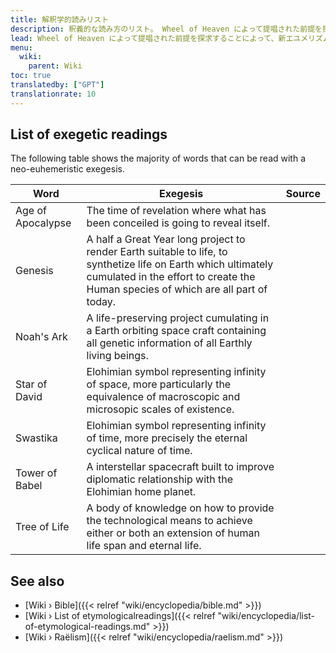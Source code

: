 ```yaml
---
title: 解釈学的読みリスト
description: 釈義的な読み方のリスト。 Wheel of Heaven によって提唱された前提を探求することによって、新エユメリズム的な解釈で読み取ることができる宗教的、神話的、または伝統的な概念が数多く存在します。このリストは、これらの概念の大部分をカタログ化するものです。
lead: Wheel of Heaven によって提唱された前提を探求することによって、新エユメリズム的な解釈で読み取ることができる宗教的、神話的、または伝統的な概念が数多く存在します。このリストは、これらの概念の大部分をカタログ化するものです。
menu:
  wiki:
    parent: Wiki
toc: true
translatedby: ["GPT"]
translationrate: 10
---
```


## List of exegetic readings

The following table shows the majority of words that can be read with a neo-euhemeristic exegesis.

| Word                  | Exegesis                                                | Source                                         |
|-----------------------|---------------------------------------------------------|------------------------------------------------|
| Age of Apocalypse     | The time of revelation where what has been conceiled is going to reveal itself. | |
| Genesis               | A half a Great Year long project to render Earth suitable to life, to synthetize life on Earth which ultimately cumulated in the effort to create the Human species of which are all part of today. | |
| Noah's Ark            | A life-preserving project cumulating in a Earth orbiting space craft containing all genetic information of all Earthly living beings. | |
| Star of David         | Elohimian symbol representing infinity of space, more particularly the equivalence of macroscopic and microsopic scales of existence. | |
| Swastika              | Elohimian symbol representing infinity of time, more precisely the eternal cyclical nature of time. | |
| Tower of Babel        | A interstellar spacecraft built to improve diplomatic relationship with the Elohimian home planet. | |
| Tree of Life          | A body of knowledge on how to provide the technological means to achieve either or both an extension of human life span and eternal life. | |

## See also

- [Wiki › Bible]({{< relref "wiki/encyclopedia/bible.md" >}})
- [Wiki › List of etymologicalreadings]({{< relref "wiki/encyclopedia/list-of-etymological-readings.md" >}})
- [Wiki › Raëlism]({{< relref "wiki/encyclopedia/raelism.md" >}})
